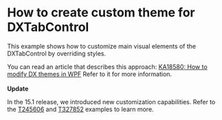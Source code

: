 # How to create custom theme for DXTabControl


<p>This example shows how to customize main visual elements of the DXTabControl by overriding styles. </p>
<p>You can read an article that describes this approach: <a href="https://www.devexpress.com/Support/Center/p/KA18580">KA18580: How to modify DX themes in WPF</a> Refer to it for more information.<br><br><strong>Update</strong></p>
<p>In the 15.1 release, we introduced new customization capabilities. Refer to the <a href="https://www.devexpress.com/Support/Center/p/T245606">T245606</a> and <a href="https://www.devexpress.com/Support/Center/p/T327852">T327852</a> examples to learn more.</p>

<br/>


